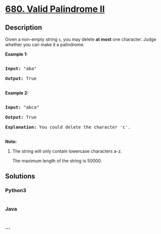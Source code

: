 # [680. Valid Palindrome II](https://leetcode.com/problems/valid-palindrome-ii)

## Description
<p>
Given a non-empty string <code>s</code>, you may delete <b>at most</b> one character.  Judge whether you can make it a palindrome.
</p>

<p><b>Example 1:</b><br />
<pre>
<b>Input:</b> "aba"
<b>Output:</b> True
</pre>
</p>

<p><b>Example 2:</b><br />
<pre>
<b>Input:</b> "abca"
<b>Output:</b> True
<b>Explanation:</b> You could delete the character 'c'.
</pre>
</p>

<p><b>Note:</b><br>
<ol>
<li>The string will only contain lowercase characters a-z.
The maximum length of the string is 50000.</li>
</ol>
</p>


## Solutions


### Python3

```python

```

### Java

```java

```

### ...
```

```
